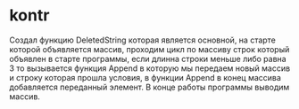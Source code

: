 # kontr

Создал функцию DeletedString которая является основной, 
на старте которой объявляется массив, проходим цикл по массиву строк который объявлен в старте программы, если длинна строки меньше либо равна 3 то вызывается функция Append в которую мы передаем новый массив и строку которая прошла условия, в функции Append в конец массива добавляется переданный элемент. В конце работы программы выводим массив.